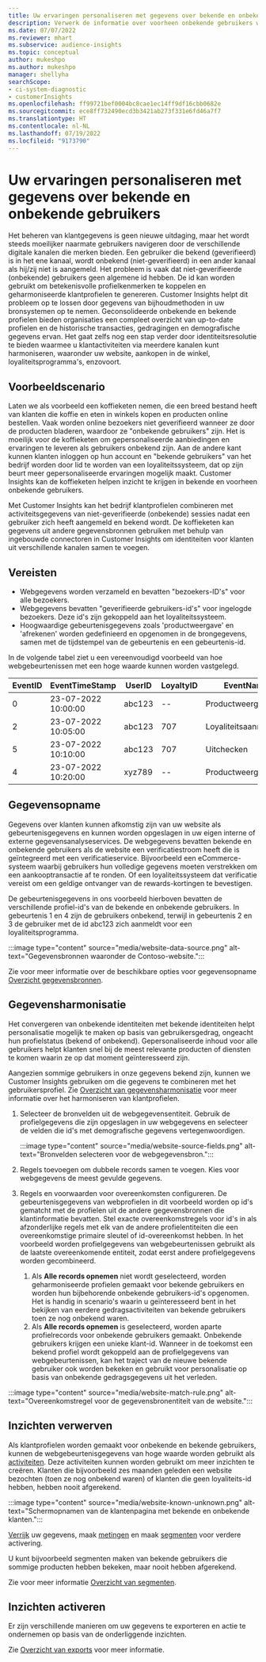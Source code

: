 ```yaml
---
title: Uw ervaringen personaliseren met gegevens over bekende en onbekende gebruikers
description: Verwerk de informatie over voorheen onbekende gebruikers wanneer u hun identiteit kent.
ms.date: 07/07/2022
ms.reviewer: mhart
ms.subservice: audience-insights
ms.topic: conceptual
author: mukeshpo
ms.author: mukeshpo
manager: shellyha
searchScope:
- ci-system-diagnostic
- customerInsights
ms.openlocfilehash: ff99721bef0004bc8cae1ec14ff9df16cbb0682e
ms.sourcegitcommit: ece8ff732490ecd3b3421ab273f331e6fd46a7f7
ms.translationtype: HT
ms.contentlocale: nl-NL
ms.lasthandoff: 07/19/2022
ms.locfileid: "9173790"
---
```

# <a name="personalize-your-experiences-with-data-about-known-and-unknown-users"></a>Uw ervaringen personaliseren met gegevens over bekende en onbekende gebruikers

Het beheren van klantgegevens is geen nieuwe uitdaging, maar het wordt steeds moeilijker naarmate gebruikers navigeren door de verschillende digitale kanalen die merken bieden. Een gebruiker die bekend (geverifieerd) is in het ene kanaal, wordt onbekend (niet-geverifieerd) in een ander kanaal als hij/zij niet is aangemeld. Het probleem is vaak dat niet-geverifieerde (onbekende) gebruikers geen algemene id hebben. De id kan worden gebruikt om betekenisvolle profielkenmerken te koppelen en geharmoniseerde klantprofielen te genereren. Customer Insights helpt dit probleem op te lossen door gegevens van bijhoudmethoden in uw bronsystemen op te nemen. Geconsolideerde onbekende en bekende profielen bieden organisaties een compleet overzicht van up-to-date profielen en de historische transacties, gedragingen en demografische gegevens ervan. Het gaat zelfs nog een stap verder door identiteitsresolutie te bieden waarmee u klantactiviteiten via meerdere kanalen kunt harmoniseren, waaronder uw website, aankopen in de winkel, loyaliteitsprogramma's, enzovoort.

## <a name="sample-scenario"></a>Voorbeeldscenario

Laten we als voorbeeld een koffieketen nemen, die een breed bestand heeft van klanten die koffie en eten in winkels kopen en producten online bestellen. Vaak worden online bezoekers niet geverifieerd wanneer ze door de producten bladeren, waardoor ze "onbekende gebruikers" zijn. Het is moeilijk voor de koffieketen om gepersonaliseerde aanbiedingen en ervaringen te leveren als gebruikers onbekend zijn. Aan de andere kant kunnen klanten inloggen op hun account en "bekende gebruikers" van het bedrijf worden door lid te worden van een loyaliteitssysteem, dat op zijn beurt meer gepersonaliseerde ervaringen mogelijk maakt. Customer Insights kan de koffieketen helpen inzicht te krijgen in bekende en voorheen onbekende gebruikers.

Met Customer Insights kan het bedrijf klantprofielen combineren met activiteitsgegevens van niet-geverifieerde (onbekende) sessies nadat een gebruiker zich heeft aangemeld en bekend wordt. De koffieketen kan gegevens uit andere gegevensbronnen gebruiken met behulp van ingebouwde connectoren in Customer Insights om identiteiten voor klanten uit verschillende kanalen samen te voegen.

## <a name="prerequisites"></a>Vereisten

- Webgegevens worden verzameld en bevatten "bezoekers-ID's" voor alle bezoekers.
- Webgegevens bevatten "geverifieerde gebruikers-id's" voor ingelogde bezoekers. Deze id's zijn gekoppeld aan het loyaliteitssysteem.
- Hoogwaardige gebeurtenisgegevens zoals 'productweergave' en 'afrekenen' worden gedefinieerd en opgenomen in de brongegevens, samen met de tijdstempel van de gebeurtenis en een gebeurtenis-id.

In de volgende tabel ziet u een vereenvoudigd voorbeeld van hoe webgebeurtenissen met een hoge waarde kunnen worden vastgelegd.

|EventID|EventTimeStamp|UserID|LoyaltyID|EventName|
|--|--|--|--|--|
|0|23-07-2022 10:00:00|abc123|--|Productweergave|
|2|23-07-2022 10:05:00|abc123|707|Loyaliteitsaanmelding|
|5|23-07-2022 10:10:00|abc123|707|Uitchecken|
|4|23-07-2022 10:20:00|xyz789|--|Productweergave|

## <a name="data-ingestion"></a>Gegevensopname

Gegevens over klanten kunnen afkomstig zijn van uw website als gebeurtenisgegevens en kunnen worden opgeslagen in uw eigen interne of externe gegevensanalyseservices. De webgegevens bevatten bekende en onbekende gebruikers als de website een verificatiestroom heeft die is geïntegreerd met een verificatieservice. Bijvoorbeeld een eCommerce-systeem waarbij gebruikers hun volledige gegevens moeten verstrekken om een aankooptransactie af te ronden. Of een loyaliteitssysteem dat verificatie vereist om een geldige ontvanger van de rewards-kortingen te bevestigen.

De gebeurtenisgegevens in ons voorbeeld hierboven bevatten de verschillende profiel-id's van de bekende en onbekende gebruikers. In gebeurtenis 1 en 4 zijn de gebruikers onbekend, terwijl in gebeurtenis 2 en 3 de gebruiker met de id abc123 zich aanmeldt voor een loyaliteitsprogramma.

:::image type="content" source="media/website-data-source.png" alt-text="Gegevensbronnen waaronder de Contoso-website.":::

Zie voor meer informatie over de beschikbare opties voor gegevensopname [Overzicht gegevensbronnen](data-sources.md).

## <a name="data-unification"></a>Gegevensharmonisatie

Het convergeren van onbekende identiteiten met bekende identiteiten helpt personalisatie mogelijk te maken op basis van gebruikersgedrag, ongeacht hun profielstatus (bekend of onbekend). Gepersonaliseerde inhoud voor alle gebruikers helpt klanten snel bij de meest relevante producten of diensten te komen waarin ze op dat moment geïnteresseerd zijn.

Aangezien sommige gebruikers in onze gegevens bekend zijn, kunnen we Customer Insights gebruiken om die gegevens te combineren met het gebruikersprofiel. Zie [Overzicht van gegevensharmonisatie](data-unification.md) voor meer informatie over het harmoniseren van klantprofielen.

1. Selecteer de bronvelden uit de webgegevensentiteit. Gebruik de profielgegevens die zijn opgeslagen in uw webgegevens en selecteer de velden die id's met demografische gegevens vertegenwoordigen.

   :::image type="content" source="media/website-source-fields.png" alt-text="Bronvelden selecteren voor de webgegevensbron.":::

1. Regels toevoegen om dubbele records samen te voegen. Kies voor webgegevens de meest gevulde gegevens.

1. Regels en voorwaarden voor overeenkomsten configureren. De gebeurtenisgegevens van webprofielen in dit voorbeeld worden op id's gematcht met de profielen uit de andere gegevensbronnen die klantinformatie bevatten. Stel exacte overeenkomstregels voor id's in als afzonderlijke regels met elk van de andere profielentiteiten die een overeenkomstige primaire sleutel of id-overeenkomst hebben. In het voorbeeld worden profielgegevens van webgebeurtenissen gebruikt als de laatste overeenkomende entiteit, zodat eerst andere profielgegevens worden gecombineerd.
   1. Als **Alle records opnemen** niet wordt geselecteerd, worden geharmoniseerde profielen gemaakt voor bekende gebruikers en worden hun bijbehorende onbekende gebruikers-id's opgenomen. Het is handig in scenario's waarin u geïnteresseerd bent in het bekijken van eerdere gedragsactiviteiten van bekende gebruikers toen ze nog onbekend waren.
   1. Als **Alle records opnemen** is geselecteerd, worden aparte profielrecords voor onbekende gebruikers gemaakt. Onbekende gebruikers krijgen een unieke klant-id. Wanneer in de toekomst een bekend profiel wordt gekoppeld aan de profielgegevens van webgebeurtenissen, kan het traject van de nieuwe bekende gebruiker ook worden bekeken en gebruikt voor personalisatie op basis van onbekende gedragsgegevens uit het verleden.

:::image type="content" source="media/website-match-rule.png" alt-text="Overeenkomstregel voor de gegevensbronentiteit van de website.":::

## <a name="get-insights"></a>Inzichten verwerven

Als klantprofielen worden gemaakt voor onbekende en bekende gebruikers, kunnen de webgebeurtenisgegevens van hoge waarde worden gebruikt als [activiteiten](activities.md). Deze activiteiten kunnen worden gebruikt om meer inzichten te creëren. Klanten die bijvoorbeeld zes maanden geleden een website bezochten (toen ze nog onbekend waren) of klanten die geen loyaliteits-id hebben, hebben nooit afgerekend.

:::image type="content" source="media/website-known-unknown.png" alt-text="Schermopnamen van de klantenpagina met bekende en onbekende klanten.":::

[Verrijk](enrichment-hub.md) uw gegevens, maak [metingen](measures.md) en maak [segmenten](segments.md) voor verdere activering.

U kunt bijvoorbeeld segmenten maken van bekende gebruikers die sommige producten hebben bekeken, maar nooit hebben afgerekend.

Zie voor meer informatie [Overzicht van segmenten](segments.md).

## <a name="activate-insights"></a>Inzichten activeren

Er zijn verschillende manieren om uw gegevens te exporteren en actie te ondernemen op basis van de onderliggende inzichten.

Zie [Overzicht van exports](export-destinations.md) voor meer informatie.
